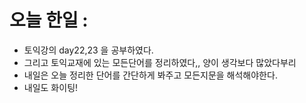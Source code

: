 # 오늘 한일 :
  - 토익강의 day22,23 을 공부하였다.
  - 그리고 토익교재에 있는 모든단어를 정리하였다,, 양이 생각보다 많았다부리
  - 내일은 오늘 정리한 단어를 간단하게 봐주고 모든지문을 해석해야한다.
  - 내일도 화이팅!
